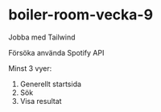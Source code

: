 # boiler-room-vecka-9

Jobba med Tailwind

Försöka använda Spotify API 

Minst 3 vyer:
1. Generellt startsida
2. Sök
3. Visa resultat
